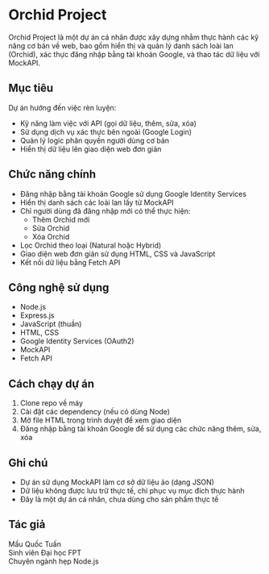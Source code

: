 # Orchid Project

Orchid Project là một dự án cá nhân được xây dựng nhằm thực hành các kỹ năng cơ bản về web, bao gồm hiển thị và quản lý danh sách loài lan (Orchid), xác thực đăng nhập bằng tài khoản Google, và thao tác dữ liệu với MockAPI.

## Mục tiêu

Dự án hướng đến việc rèn luyện:
- Kỹ năng làm việc với API (gọi dữ liệu, thêm, sửa, xóa)
- Sử dụng dịch vụ xác thực bên ngoài (Google Login)
- Quản lý logic phân quyền người dùng cơ bản
- Hiển thị dữ liệu lên giao diện web đơn giản

## Chức năng chính

- Đăng nhập bằng tài khoản Google sử dụng Google Identity Services
- Hiển thị danh sách các loài lan lấy từ MockAPI
- Chỉ người dùng đã đăng nhập mới có thể thực hiện:
  - Thêm Orchid mới
  - Sửa Orchid
  - Xóa Orchid
- Lọc Orchid theo loại (Natural hoặc Hybrid)
- Giao diện web đơn giản sử dụng HTML, CSS và JavaScript
- Kết nối dữ liệu bằng Fetch API

## Công nghệ sử dụng

- Node.js
- Express.js
- JavaScript (thuần)
- HTML, CSS
- Google Identity Services (OAuth2)
- MockAPI
- Fetch API


## Cách chạy dự án 

1. Clone repo về máy
2. Cài đặt các dependency (nếu có dùng Node)
3. Mở file HTML trong trình duyệt để xem giao diện
4. Đăng nhập bằng tài khoản Google để sử dụng các chức năng thêm, sửa, xóa

## Ghi chú

- Dự án sử dụng MockAPI làm cơ sở dữ liệu ảo (dạng JSON)
- Dữ liệu không được lưu trữ thực tế, chỉ phục vụ mục đích thực hành
- Đây là một dự án cá nhân, chưa dùng cho sản phẩm thực tế

## Tác giả

Mầu Quốc Tuấn  
Sinh viên Đại học FPT  
Chuyên ngành hẹp Node.js  
